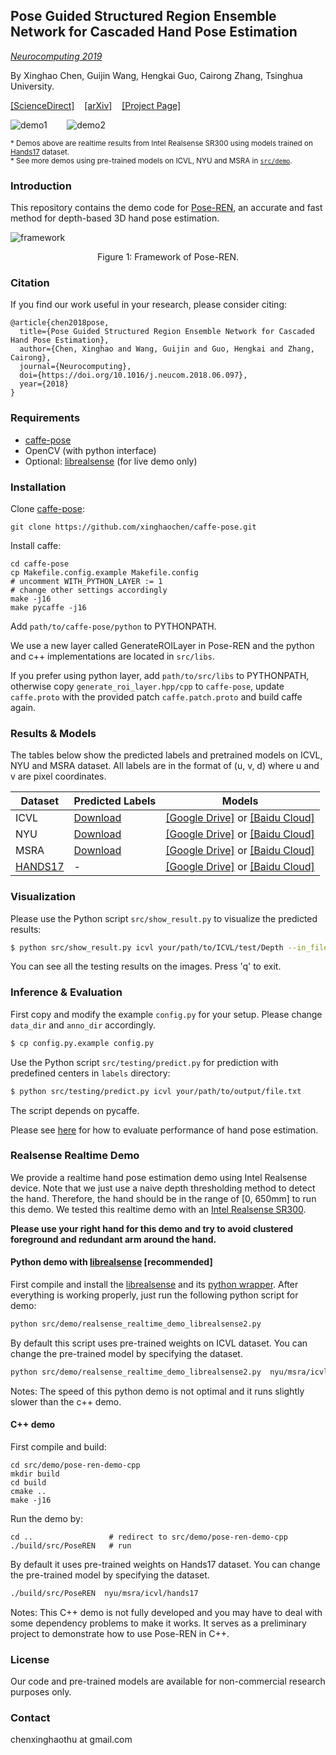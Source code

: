 ## Pose Guided Structured Region Ensemble Network for Cascaded Hand Pose Estimation

[*Neurocomputing 2019*](https://doi.org/10.1016/j.neucom.2018.06.097)

By Xinghao Chen, Guijin Wang, Hengkai Guo, Cairong Zhang, Tsinghua University.

[\[ScienceDirect\]](https://www.sciencedirect.com/science/article/pii/S0925231219309087)&nbsp;&nbsp;&nbsp;&nbsp;[\[arXiv\]](https://arxiv.org/abs/1708.03416)&nbsp;&nbsp;&nbsp;&nbsp;[\[Project Page\]](https://sites.google.com/view/xinghaochen/projects/Pose-REN)

![demo1](doc/demo_wjn.gif)&nbsp;&nbsp;&nbsp;&nbsp;&nbsp;&nbsp;&nbsp;&nbsp;![demo2](doc/demo_zmm.gif)

<sup>\* Demos above are realtime results from Intel Realsense SR300 using models trained on [Hands17](http://icvl.ee.ic.ac.uk/hands17/challenge/) dataset. </sup></br>
<sup>\* See more demos using pre-trained models on ICVL, NYU and MSRA in [``src/demo``](./src/demo).</sup>

### Introduction
This repository contains the demo code for [Pose-REN](https://arxiv.org/abs/1708.03416), an accurate and fast method for depth-based 3D hand pose estimation.

![framework](./doc/teaser.png)
<div align=center>
Figure 1: Framework of Pose-REN.
</div>

### Citation
If you find our work useful in your research, please consider citing:

    @article{chen2018pose,
      title={Pose Guided Structured Region Ensemble Network for Cascaded Hand Pose Estimation},
      author={Chen, Xinghao and Wang, Guijin and Guo, Hengkai and Zhang, Cairong},
      journal={Neurocomputing},
      doi={https://doi.org/10.1016/j.neucom.2018.06.097},
      year={2018}
    }

### Requirements
- [caffe-pose](https://github.com/xinghaochen/caffe-pose)
- OpenCV (with python interface)
- Optional: [librealsense](https://github.com/IntelRealSense/librealsense) (for live demo only)

### Installation
Clone [caffe-pose](https://github.com/xinghaochen/caffe-pose):
```
git clone https://github.com/xinghaochen/caffe-pose.git
```

Install caffe:
```
cd caffe-pose
cp Makefile.config.example Makefile.config
# uncomment WITH_PYTHON_LAYER := 1
# change other settings accordingly
make -j16
make pycaffe -j16
```
Add `path/to/caffe-pose/python` to PYTHONPATH.

We use a new layer called GenerateROILayer in Pose-REN and the python and c++ implementations are located in `src/libs`.

If you prefer using python layer, add `path/to/src/libs` to PYTHONPATH, otherwise copy `generate_roi_layer.hpp/cpp` to `caffe-pose`, update `caffe.proto` with the provided patch `caffe.patch.proto` and build caffe again.

### Results & Models

The tables below show the predicted labels and pretrained models on ICVL, NYU and MSRA dataset. All labels are in the format of (u, v, d) where u and v are pixel coordinates.

| Dataset | Predicted Labels | Models|
|-------|-------|-------|
| ICVL | [Download](./results/NEUCOM18_ICVL_Pose_REN.txt) | [\[Google Drive\]](https://drive.google.com/open?id=1uo5e7q7LIamkb9-nLdkbckBEmYRd3sn8) or [\[Baidu Cloud\]](https://pan.baidu.com/s/1-sy7dUlZyQ2mkp10z-QUug) |
| NYU | [Download](./results/NEUCOM18_NYU_Pose_REN.txt) | [\[Google Drive\]](https://drive.google.com/open?id=14RJPi_V6R-G3tQRwgKtUtRTc7Kb27KmC) or [\[Baidu Cloud\]](https://pan.baidu.com/s/1bDMxhhTdcKq2qfE1nkLY_g)  |
| MSRA | [Download](./results/NEUCOM18_MSRA_Pose_REN.txt) | [\[Google Drive\]](https://drive.google.com/open?id=18mKhUcg5eUOvs4KoHuNYLTVPJR5O99Or) or [\[Baidu Cloud\]](https://pan.baidu.com/s/1FzTZkO3JXMCW4Ri-_QEt3Q)  |
| [HANDS17](http://icvl.ee.ic.ac.uk/hands17/challenge/) | - | [\[Google Drive\]](https://drive.google.com/open?id=1ItFHQDCyFwQYqqoOYMXfHvwISKgP7BoN) or [\[Baidu Cloud\]](https://pan.baidu.com/s/1G8WkixAxG68YFAWP9Te4vw)  |

### Visualization

Please use the Python script `src/show_result.py` to visualize the predicted results:
``` bash
$ python src/show_result.py icvl your/path/to/ICVL/test/Depth --in_file=results/NEUCOM18_ICVL_Pose_REN.txt
```
You can see all the testing results on the images. Press 'q' to exit.

### Inference & Evaluation
First copy and modify the example `config.py` for your setup. Please change `data_dir` and `anno_dir` accordingly.
``` bash
$ cp config.py.example config.py
```

Use the Python script `src/testing/predict.py` for prediction with predefined centers in `labels` directory:
``` bash
$ python src/testing/predict.py icvl your/path/to/output/file.txt
```
The script depends on pycaffe.

Please see [here](https://github.com/xinghaochen/awesome-hand-pose-estimation/tree/master/evaluation) for how to evaluate performance of hand pose estimation.

### Realsense Realtime Demo
We provide a realtime hand pose estimation demo using Intel Realsense device.
Note that we just use a naive depth thresholding method to detect the hand. Therefore, the hand should be in the range of [0, 650mm] to run this demo.
We tested this realtime demo with an [Intel Realsense SR300](https://software.intel.com/en-us/realsense/sr300camera).

**Please use your right hand for this demo and try to avoid clustered foreground and redundant arm around the hand.**

#### Python demo with [librealsense](https://github.com/IntelRealSense/librealsense) [recommended]
First compile and install the [librealsense](https://github.com/IntelRealSense/librealsense) and its [python wrapper](https://github.com/IntelRealSense/librealsense/tree/5285629b4ddb374f1). After everything is working properly, just run the following python script for demo:
``` bash
python src/demo/realsense_realtime_demo_librealsense2.py
```

By default this script uses pre-trained weights on ICVL dataset. You can change the pre-trained model by specifying the dataset.
``` bash
python src/demo/realsense_realtime_demo_librealsense2.py  nyu/msra/icvl/hands17
```

Notes: The speed of this python demo is not optimal and it runs slightly slower than the c++ demo.

#### C++ demo

First compile and build:

```
cd src/demo/pose-ren-demo-cpp
mkdir build
cd build
cmake ..
make -j16
```
Run the demo by:
```
cd ..                 # redirect to src/demo/pose-ren-demo-cpp
./build/src/PoseREN   # run
```

By default it uses pre-trained weights on Hands17 dataset. You can change the pre-trained model by specifying the dataset.
``` bash
./build/src/PoseREN  nyu/msra/icvl/hands17
```

Notes: This C++ demo is not fully developed and you may have to deal with some dependency problems to make it works. It serves as a preliminary project to demonstrate how to use Pose-REN in C++.

### License
Our code and pre-trained models are available for non-commercial research purposes only.

### Contact
chenxinghaothu at gmail.com
